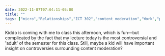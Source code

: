 ```yaml
---
date: 2022-11-07T07:04:11-05:00
title: ""
tags: ["micro","Relationships","ICT 302","content moderation","Work","parenting","teaching","mbnov2022"]
---
```

Kiddo is coming with me to class this afternoon, which is fun—but complicated by the fact that my lecture today is the most controversial and 'adult' of the semester for this class. Still, maybe a kid will have important insight on controversies surrounding content moderation?
